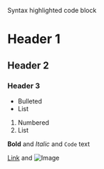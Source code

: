 Syntax highlighted code block

# Header 1
## Header 2
### Header 3

- Bulleted
- List

1. Numbered
2. List

**Bold** and _Italic_ and `Code` text

[Link](https://guswatkins.net) and ![Image](https://cdn.discordapp.com/avatars/339395111895040003/9315bf9cdad4bef675886687a68bfd6e.png)
